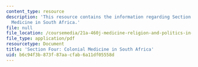 ```yaml
---
content_type: resource
description: 'This resource contains the information regarding Section Four: Colonial
  Medicine in South Africa.'
file: null
file_location: /coursemedia/21a-460j-medicine-religion-and-politics-in-africa-and-the-african-diaspora-spring-2005/b6c94f3b873f87aacfab6a11df05558d_MIT21A_460JS05_3_3_05_460j.pdf
file_type: application/pdf
resourcetype: Document
title: 'Section Four: Colonial Medicine in South Africa'
uid: b6c94f3b-873f-87aa-cfab-6a11df05558d
---
```

